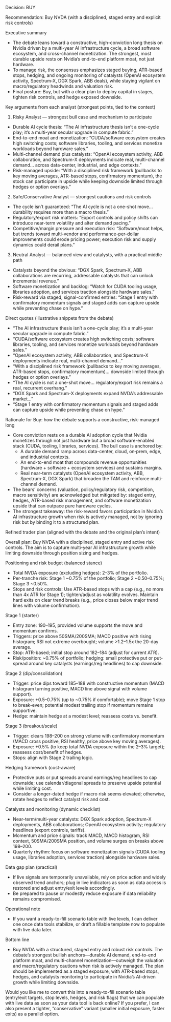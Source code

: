 Decision: BUY

Recommendation: Buy NVDA (with a disciplined, staged entry and explicit risk controls)

Executive summary
- The debate leans toward a constructive, high-conviction long thesis on Nvidia driven by a multi-year AI infrastructure cycle, a broad software ecosystem, and cross-channel monetization. The strongest, most durable upside rests on Nvidia’s end-to-end platform moat, not just hardware.
- To manage risk, the consensus emphasizes staged buying, ATR-based stops, hedging, and ongoing monitoring of catalysts (OpenAI ecosystem activity, Spectrum‑X, DGX Spark, ABB deals), while staying vigilant on macro/regulatory headwinds and valuation risk.
- Final posture: Buy, but with a clear plan to deploy capital in stages, tighten risk controls, and hedge exposed downside.

Key arguments from each analyst (strongest points, tied to the context)

1) Risky Analyst — strongest bull case and mechanism to participate
- Durable AI cycle thesis: “The AI infrastructure thesis isn’t a one-cycle play; it’s a multi-year secular upgrade in compute fabric.”
- End-to-end moat and monetization: “CUDA/software ecosystem creates high switching costs; software libraries, tooling, and services monetize workloads beyond hardware sales.”
- Multi-channel demand plus catalysts: “OpenAI ecosystem activity, ABB collaboration, and Spectrum-X deployments indicate real, multi-channel demand… across data-center, industrial, and edge contexts.”
- Risk-managed upside: “With a disciplined risk framework (pullbacks to key moving averages, ATR-based stops, confirmatory momentum), the stock can participate in upside while keeping downside limited through hedges or option overlays.”

2) Safe/Conservative Analyst — strongest cautions and risk controls
- The cycle isn’t guaranteed: “The AI cycle is not a one-shot move… durability requires more than a macro thesis.”
- Regulatory/export risk matters: “Export controls and policy shifts can introduce near-term volatility and alter demand pacing.”
- Competitive/margin pressure and execution risk: “Software/moat helps, but trends toward multi-vendor and performance-per-dollar improvements could erode pricing power; execution risk and supply dynamics could derail plans.”

3) Neutral Analyst — balanced view and catalysts, with a practical middle path
- Catalysts beyond the obvious: “DGX Spark, Spectrum‑X, ABB collaborations are recurring, addressable catalysts that can unlock incremental revenue.”
- Software monetization and backlog: “Watch for CUDA tooling usage, libraries adoption, and services traction alongside hardware sales.”
- Risk-reward via staged, signal-confirmed entries: “Stage 1 entry with confirmatory momentum signals and staged adds can capture upside while preventing chase on hype.”

Direct quotes (illustrative snippets from the debate)
- “The AI infrastructure thesis isn’t a one-cycle play; it’s a multi-year secular upgrade in compute fabric.”
- “CUDA/software ecosystem creates high switching costs; software libraries, tooling, and services monetize workloads beyond hardware sales.”
- “OpenAI ecosystem activity, ABB collaboration, and Spectrum-X deployments indicate real, multi-channel demand…”
- “With a disciplined risk framework (pullbacks to key moving averages, ATR-based stops, confirmatory momentum)… downside limited through hedges or option overlays.”
- “The AI cycle is not a one-shot move… regulatory/export risk remains a real, recurrent overhang.”
- “DGX Spark and Spectrum-X deployments expand NVDA’s addressable market…”
- “Stage 1 entry with confirmatory momentum signals and staged adds can capture upside while preventing chase on hype.”

Rationale for Buy: how the debate supports a constructive, risk-managed long

- Core conviction rests on a durable AI adoption cycle that Nvidia monetizes through not just hardware but a broad software-enabled stack (CUDA, tooling, libraries, services). The bull case is anchored by:
  - A durable demand ramp across data-center, cloud, on‑prem, edge, and industrial contexts.
  - An end-to-end moat that compounds revenue opportunities (hardware + software + ecosystem services) and sustains margins.
  - Real near-term catalysts (OpenAI ecosystem activity, ABB, Spectrum‑X, DGX Spark) that broaden the TAM and reinforce multi-channel demand.
- The bears’ concerns (valuation, policy/regulatory risk, competition, macro sensitivity) are acknowledged but mitigated by: staged entry, hedges, ATR-based risk management, and software monetization upside that can outpace pure hardware cycles.
- The strongest takeaway: the risk-reward favors participation in Nvidia’s AI infrastructure growth when risk is actively managed, not by ignoring risk but by binding it to a structured plan.

Refined trader plan (aligned with the debate and the original plan’s intent)

Overall plan: Buy NVDA with a disciplined, staged entry and active risk controls. The aim is to capture multi-year AI infrastructure growth while limiting downside through position sizing and hedges.

Positioning and risk budget (balanced stance)
- Total NVDA exposure (excluding hedges): 2–3% of the portfolio.
- Per-tranche risk: Stage 1 ~0.75% of the portfolio; Stage 2 ~0.50–0.75%; Stage 3 ~0.50%.
- Stops and risk controls: Use ATR-based stops with a cap (e.g., no more than 4x ATR for Stage 1); tighten/adjust as volatility evolves. Maintain hard exits on clear trend breaks (e.g., price closes below major trend lines with volume confirmation).

Stage 1 (starter)
- Entry zone: 190–195, provided volume supports the move and momentum confirms.
- Triggers: price above 50SMA/200SMA; MACD positive with rising histogram; RSI not extreme overbought; volume >1.2–1.5x the 20-day average.
- Stop: ATR-based; initial stop around 182–184 (adjust for current ATR).
- Risk/position: ~0.75% of portfolio; hedging: small protective put or put-spread around key catalysts (earnings/reg headlines) to cap downside.

Stage 2 (dip/consolidation)
- Trigger: price dips toward 185–188 with constructive momentum (MACD histogram turning positive, MACD line above signal with volume support).
- Exposure: +0.5–0.75% (up to ~0.75% if comfortable); move Stage 1 stop to break-even; potential modest trailing stop if momentum remains supportive.
- Hedge: maintain hedge at a modest level; reassess costs vs. benefit.

Stage 3 (breakout/scale)
- Trigger: clears 198–200 on strong volume with confirmatory momentum (MACD cross positive, RSI healthy, price above key moving averages).
- Exposure: +0.5% (to keep total NVDA exposure within the 2–3% target); reassess cost/benefit of hedges.
- Stops: align with Stage 2 trailing logic.

Hedging framework (cost-aware)
- Protective puts or put spreads around earnings/reg headlines to cap downside; use calendar/diagonal spreads to preserve upside potential while limiting cost.
- Consider a longer-dated hedge if macro risk seems elevated; otherwise, rotate hedges to reflect catalyst risk and cost.

Catalysts and monitoring (dynamic checklist)
- Near-term/multi-year catalysts: DGX Spark adoption, Spectrum-X deployments, ABB collaborations; OpenAI ecosystem activity; regulatory headlines (export controls, tariffs).
- Momentum and price signals: track MACD, MACD histogram, RSI context, 50SMA/200SMA position, and volume surges on breaks above 198–200.
- Quarterly rhythm: focus on software monetization signals (CUDA tooling usage, libraries adoption, services traction) alongside hardware sales.

Data gap plan (practical)
- If live signals are temporarily unavailable, rely on price action and widely observed trend anchors; plug in live indicators as soon as data access is restored and adjust entry/exit levels accordingly.
- Be prepared to pause or modestly reduce exposure if data reliability remains compromised.

Operational note
- If you want a ready-to-fill scenario table with live levels, I can deliver one once data tools stabilize, or draft a fillable template now to populate with live data later.

Bottom line
- Buy NVDA with a structured, staged entry and robust risk controls. The debate’s strongest bullish anchors—durable AI demand, end-to-end platform moat, and multi-channel monetization—outweigh the valuation and macro/regulatory cautions when risk is actively managed. The plan should be implemented as a staged exposure, with ATR-based stops, hedges, and catalysts monitoring to participate in Nvidia’s AI-driven growth while limiting downside.

Would you like me to convert this into a ready-to-fill scenario table (entry/exit targets, stop levels, hedges, and risk flags) that we can populate with live data as soon as your data tool is back online? If you prefer, I can also present a tighter, “conservative” variant (smaller initial exposure, faster exits) as a parallel option.